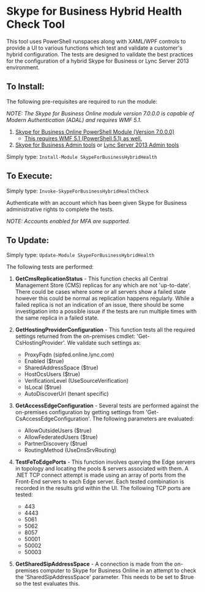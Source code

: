 # Skype for Business Hybrid Health Check Tool

This tool uses PowerShell runspaces along with XAML/WPF controls to provide a UI to various functions which test and validate a customer's hybrid configuration. The tests are designed to validate the best practices for the configuration of a hybrid Skype for Business or Lync Server 2013 environment.

## To Install:

The following pre-requisites are required to run the module:

*NOTE: The Skype for Business Online module version 7.0.0.0 is capable of Modern Authentication (ADAL) and requires WMF 5.1.*

1. [Skype for Business Online PowerShell Module (Version 7.0.0.0)](https://www.microsoft.com/en-us/download/details.aspx?id=39366)
    - [This requires WMF 5.1 (PowerShell 5.1) as well.](https://www.microsoft.com/en-us/download/details.aspx?id=54616)
2. [Skype for Business Admin tools](https://technet.microsoft.com/en-ca/library/dn933921.aspx) or [Lync Server 2013 Admin tools](https://technet.microsoft.com/en-us/library/gg398665(v=ocs.15).aspx)

Simply type: `Install-Module SkypeForBusinessHybridHealth`

## To Execute:
Simply type: `Invoke-SkypeForBusinessHybridHealthCheck`

Authenticate with an account which has been given Skype for Business administrative rights to complete the tests. 

*NOTE: Accounts enabled for MFA are supported.*

## To Update:
Simply type: `Update-Module SkypeForBusinessHybridHealth`

The following tests are performed:

1. **GetCmsReplicationStatus** - This function checks all Central Management Store (CMS) replicas for any which are not 'up-to-date'. There could be cases where some or all servers show a failed state however this could be normal as replication happens regularly. While a failed replica is not an indication of an issue, there should be some investigation into a possible issue if the tests are run multiple times with the same replica in a failed state. 

2. **GetHostingProviderConfiguration** - This function tests all the required settings returned from the on-premises cmdlet: 'Get-CsHostingProvider'. We validate such settings as:
    - ProxyFqdn (sipfed.online.lync.com)
    - Enabled ($true)
    - SharedAddressSpace ($true)
    - HostOcsUsers ($true)
    - VerificationLevel (UseSourceVerification)
    - IsLocal ($true)
    - AutoDiscoverUrl (tenant specific)

3. **GetAccessEdgeConfiguration** - Several tests are performed against the on-premises configuration by getting settings from 'Get-CsAccessEdgeConfiguration'. The following parameters are evaluated:
    - AllowOutsideUsers ($true)
    - AllowFederatedUsers ($true)
    - PartnerDiscovery ($true)
    - RoutingMethod (UseDnsSrvRouting)

4. **TestFeToEdgePorts** - This function involves querying the Edge servers in topology and locating the pools & servers associated with them. A .NET TCP connect attempt is made using an array of ports from the Front-End servers to each Edge server. Each tested combination is recorded in the results grid within the UI. The following TCP ports are tested:
    - 443
    - 4443
    - 5061
    - 5062
    - 8057
    - 50001
    - 50002
    - 50003

5. **GetSharedSipAddressSpace** - A connection is made from the on-premises computer to Skype for Business Online in an attempt to check the 'SharedSipAddressSpace' parameter. This needs to be set to $true so the test evaluates this.